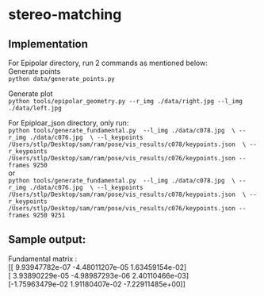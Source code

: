 # stereo-matching

## Implementation

For Epipolar directory, run 2 commands as mentioned below:\
Generate points \
`python data/generate_points.py`

Generate plot \
`python tools/epipolar_geometry.py --r_img ./data/right.jpg --l_img ./data/left.jpg`



For Epiploar_json directory, only run: \
 `python tools/generate_fundamental.py  --l_img ./data/c078.jpg  \
                                        --r_img ./data/c076.jpg  \
                                        --l_keypoints  /Users/stlp/Desktop/sam/ram/pose/vis_results/c078/keypoints.json  \
                                        --r_keypoints  /Users/stlp/Desktop/sam/ram/pose/vis_results/c076/keypoints.json --frames 9250` \
 or \
 `python tools/generate_fundamental.py  --l_img ./data/c078.jpg  \
                                        --r_img ./data/c076.jpg  \
                                        --l_keypoints  /Users/stlp/Desktop/sam/ram/pose/vis_results/c078/keypoints.json  \
                                        --r_keypoints  /Users/stlp/Desktop/sam/ram/pose/vis_results/c076/keypoints.json --frames 9250 9251`
## Sample output:
Fundamental matrix : \
 [[ 9.93947782e-07 -4.48011207e-05  1.63459154e-02] \
 [ 3.93890229e-05 -4.98987293e-06  2.40110466e-03] \
 [-1.75963479e-02  1.91180407e-02 -7.22911485e+00]]
